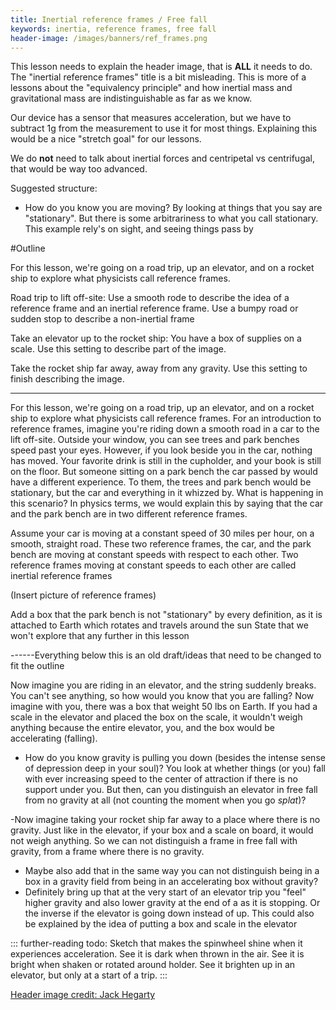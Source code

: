 ```yaml
---
title: Inertial reference frames / Free fall
keywords: inertia, reference frames, free fall
header-image: /images/banners/ref_frames.png
---
```


This lesson needs to explain the header image, that is **ALL** it needs to do. The "inertial reference frames" title is a bit misleading. This is more of a lessons about the "equivalency principle" and how inertial mass and gravitational mass are indistinguishable as far as we know.

Our device has a sensor that measures acceleration, but we have to subtract 1g from the measurement to use it for most things. Explaining this would be a nice "stretch goal" for our lessons.

We do **not** need to talk about inertial forces and centripetal vs centrifugal, that would be way too advanced.

Suggested structure:
- How do you know you are moving? By looking at things that you say are "stationary". But there is some arbitrariness to what you call stationary.
This example rely's on sight, and seeing things pass by

#Outline

For this lesson, we're going on a road trip, up an elevator, and on a rocket ship to explore what physicists call reference frames.


Road trip to lift off-site: Use a smooth rode to describe the idea of a reference frame and an inertial reference frame. Use a bumpy road or sudden stop to describe a non-inertial frame

Take an elevator up to the rocket ship: You have a box of supplies on a scale. Use this setting to describe part of the image.

Take the rocket ship far away, away from any gravity. Use this setting to finish describing the image.

______________
For this lesson, we're going on a road trip, up an elevator, and on a rocket ship to explore what physicists call reference frames. For an introduction to reference frames, imagine you're riding down a smooth road in a car to the lift off-site. Outside your window, you can see trees and park benches speed past your eyes. However, if you look beside you in the car, nothing has moved. Your favorite drink is still in the cupholder, and your book is still on the floor. But someone sitting on a park bench the car passed by would have a different experience. To them, the trees and park bench would be stationary, but the car and everything in it whizzed by. What is happening in this scenario? In physics terms, we would explain this by saying that the car and the park bench are in two different reference frames.  

Assume your car is moving at a constant speed of 30 miles per hour, on a smooth, straight road. These two reference frames, the car, and the park bench are moving at constant speeds with respect to each other. Two reference frames moving at constant speeds to each other are called inertial reference frames


(Insert picture of reference frames)

Add a box that the park bench is not "stationary" by every definition, as it is attached to Earth which rotates and travels around the sun
State that we won't explore that any further in this lesson


------Everything below this is an old draft/ideas that need to be changed to fit the outline


Now imagine you are riding in an elevator, and the string suddenly breaks.
You can't see anything, so how would you know that you are falling?
Now imagine with you, there was a box that weight 50 lbs on Earth. If you had a scale in the elevator and placed the box on the scale, it wouldn't weigh anything because the entire elevator, you, and the box would be accelerating (falling).

- How do you know gravity is pulling you down (besides the intense sense of depression deep in your soul)? You look at whether things (or you) fall with ever increasing speed to the center of attraction if there is no support under you. But then, can you distinguish an elevator in free fall from no gravity at all (not counting the moment when you go *splat*)?

-Now imagine taking your rocket ship far away to a place where there is no gravity. 
Just like in the elevator, if your box and a scale on board, it would not weigh anything. So we can not distinguish a frame in free fall with gravity, from a frame where there is no gravity. 

- Maybe also add that in the same way you can not distinguish being in a box in a gravity field from being in an accelerating box without gravity?
- Definitely bring up that at the very start of an elevator trip you "feel" higher gravity and also lower gravity at the end of a as it is stopping. Or the inverse if the elevator is going down instead of up.
This could also be explained by the idea of putting a box and scale in the elevator


::: further-reading
todo: Sketch that makes the spinwheel shine when it experiences acceleration. See it is dark when thrown in the air. See it is bright when shaken or rotated around holder. See it brighten up in an elevator, but only at a start of a trip.
:::

<a class="imagecredit" href="https://johnhegarty8.wixsite.com/johnhegarty">Header image credit: Jack Hegarty</a>

